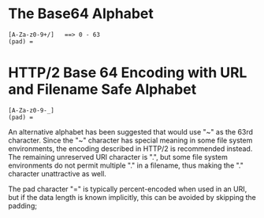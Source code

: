 # The Base64 Alphabet
```
[A-Za-z0-9+/]   ==> 0 - 63   
(pad) =
```
# HTTP/2 Base 64 Encoding with URL and Filename Safe Alphabet
```
[A-Za-z0-9-_]      
(pad) =
```
An alternative alphabet has been suggested that would use "~" as the 63rd character.  Since the "~" character has special meaning in some file system environments, the encoding described in HTTP/2 is recommended instead. The remaining unreserved URI character is ".", but some file system environments do not permit multiple "." in a filename, thus making the "." character unattractive as well.

The pad character "=" is typically percent-encoded when used in an URI, but if the data length is known implicitly, this can be avoided by skipping the padding;